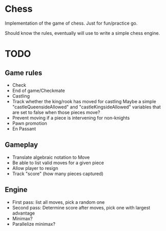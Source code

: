 # Chess
Implementation of the game of chess. Just for fun/practice go.

Should know the rules, eventually will use to write a simple chess engine.


# TODO

## Game rules
- Check
- End of game/Checkmate
- Castling
- Track whether the king/rook has moved for castling
   Maybe a simple "castleQueensideAllowed" and "castleKingsideAllowed" variables that are set to false when those pieces move?
- Prevent moving if a piece is intervening for non-knights
- Pawn promotion
- En Passant


## Gameplay
- Translate algebraic notation to Move
- Be able to list valid moves for a given piece
- Allow player to resign
- Track "score" (how many pieces captured)

## Engine
- First pass: list all moves, pick a random one
- Second pass: Determine score after moves, pick one with largest advantage
- Minimax?
- Parallelize minimax?


